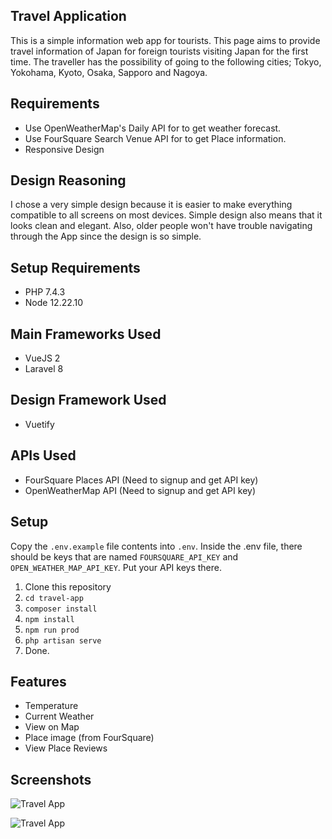 ## Travel Application

This is a simple information web app for tourists. This page aims to provide travel information of Japan for foreign tourists visiting Japan for the first time. The traveller has the possibility of going to the following cities; Tokyo, Yokohama, Kyoto, Osaka, Sapporo and Nagoya.

## Requirements

- Use OpenWeatherMap's Daily API for to get weather forecast.
- Use FourSquare Search Venue API for to get Place information.
- Responsive Design

## Design Reasoning
I chose a very simple design because it is easier to make everything compatible to all screens on most devices. Simple design also means that it looks clean and elegant. Also, older people won't have trouble navigating through the App since the design is so simple.

## Setup Requirements

- PHP 7.4.3
- Node 12.22.10

## Main Frameworks Used

- VueJS 2
- Laravel 8

## Design Framework Used

- Vuetify

## APIs Used

- FourSquare Places API (Need to signup and get API key)
- OpenWeatherMap API (Need to signup and get API key)

## Setup

Copy the `.env.example` file contents into `.env`.
Inside the .env file, there should be keys that are named `FOURSQUARE_API_KEY` and `OPEN_WEATHER_MAP_API_KEY`.
Put your API keys there.

1. Clone this repository
2. `cd travel-app`
3. `composer install`
4. `npm install`
5. `npm run prod`
6. `php artisan serve`
7. Done.

## Features

- Temperature
- Current Weather
- View on Map
- Place image (from FourSquare)
- View Place Reviews

## Screenshots

![Travel App](https://i.imgur.com/Bc3n8zy.png)

![Travel App](https://i.imgur.com/3KAMl3k.png)


